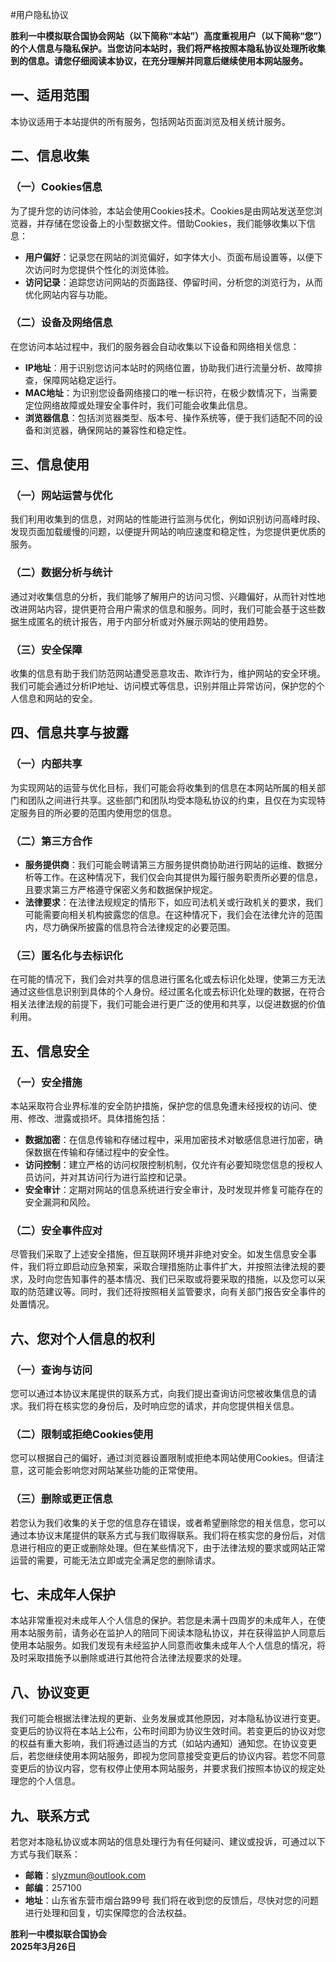 #用户隐私协议

**胜利一中模拟联合国协会网站（以下简称“本站”）高度重视用户（以下简称“您”）的个人信息与隐私保护。当您访问本站时，我们将严格按照本隐私协议处理所收集到的信息。请您仔细阅读本协议，在充分理解并同意后继续使用本网站服务。**

## 一、适用范围
本协议适用于本站提供的所有服务，包括网站页面浏览及相关统计服务。

## 二、信息收集
### （一）Cookies信息
为了提升您的访问体验，本站会使用Cookies技术。Cookies是由网站发送至您浏览器，并存储在您设备上的小型数据文件。借助Cookies，我们能够收集以下信息：
- **用户偏好**：记录您在网站的浏览偏好，如字体大小、页面布局设置等，以便下次访问时为您提供个性化的浏览体验。
- **访问记录**：追踪您访问网站的页面路径、停留时间，分析您的浏览行为，从而优化网站内容与功能。

### （二）设备及网络信息
在您访问本站过程中，我们的服务器会自动收集以下设备和网络相关信息：
- **IP地址**：用于识别您访问本站时的网络位置，协助我们进行流量分析、故障排查，保障网站稳定运行。
- **MAC地址**：为识别您设备网络接口的唯一标识符，在极少数情况下，当需要定位网络故障或处理安全事件时，我们可能会收集此信息。
- **浏览器信息**：包括浏览器类型、版本号、操作系统等，便于我们适配不同的设备和浏览器，确保网站的兼容性和稳定性。

## 三、信息使用
### （一）网站运营与优化
我们利用收集到的信息，对网站的性能进行监测与优化，例如识别访问高峰时段、发现页面加载缓慢的问题，以便提升网站的响应速度和稳定性，为您提供更优质的服务。

### （二）数据分析与统计
通过对收集信息的分析，我们能够了解用户的访问习惯、兴趣偏好，从而针对性地改进网站内容，提供更符合用户需求的信息和服务。同时，我们可能会基于这些数据生成匿名的统计报告，用于内部分析或对外展示网站的使用趋势。

### （三）安全保障
收集的信息有助于我们防范网站遭受恶意攻击、欺诈行为，维护网站的安全环境。我们可能会通过分析IP地址、访问模式等信息，识别并阻止异常访问，保护您的个人信息和网站的安全。

## 四、信息共享与披露
### （一）内部共享
为实现网站的运营与优化目标，我们可能会将收集到的信息在本网站所属的相关部门和团队之间进行共享。这些部门和团队均受本隐私协议的约束，且仅在为实现特定服务目的所必要的范围内使用您的信息。

### （二）第三方合作
- **服务提供商**：我们可能会聘请第三方服务提供商协助进行网站的运维、数据分析等工作。在这种情况下，我们仅会向其提供为履行服务职责所必要的信息，且要求第三方严格遵守保密义务和数据保护规定。
- **法律要求**：在法律法规规定的情形下，如应司法机关或行政机关的要求，我们可能需要向相关机构披露您的信息。在这种情况下，我们会在法律允许的范围内，尽力确保所披露的信息符合法律规定的必要范围。

### （三）匿名化与去标识化
在可能的情况下，我们会对共享的信息进行匿名化或去标识化处理，使第三方无法通过这些信息识别到具体的个人身份。经过匿名化或去标识化处理的数据，在符合相关法律法规的前提下，我们可能会进行更广泛的使用和共享，以促进数据的价值利用。

## 五、信息安全
### （一）安全措施
本站采取符合业界标准的安全防护措施，保护您的信息免遭未经授权的访问、使用、修改、泄露或损坏。具体措施包括：
- **数据加密**：在信息传输和存储过程中，采用加密技术对敏感信息进行加密，确保数据在传输和存储过程中的安全性。
- **访问控制**：建立严格的访问权限控制机制，仅允许有必要知晓您信息的授权人员访问，并对其访问行为进行监控和记录。
- **安全审计**：定期对网站的信息系统进行安全审计，及时发现并修复可能存在的安全漏洞和风险。

### （二）安全事件应对
尽管我们采取了上述安全措施，但互联网环境并非绝对安全。如发生信息安全事件，我们将立即启动应急预案，采取合理措施防止事件扩大，并按照法律法规的要求，及时向您告知事件的基本情况、我们已采取或将要采取的措施，以及您可以采取的防范建议等。同时，我们还将按照相关监管要求，向有关部门报告安全事件的处置情况。

## 六、您对个人信息的权利
### （一）查询与访问
您可以通过本协议末尾提供的联系方式，向我们提出查询访问您被收集信息的请求。我们将在核实您的身份后，及时响应您的请求，并向您提供相关信息。

### （二）限制或拒绝Cookies使用
您可以根据自己的偏好，通过浏览器设置限制或拒绝本网站使用Cookies。但请注意，这可能会影响您对网站某些功能的正常使用。

### （三）删除或更正信息
若您认为我们收集的关于您的信息存在错误，或者希望删除您的相关信息，您可以通过本协议末尾提供的联系方式与我们取得联系。我们将在核实您的身份后，对信息进行相应的更正或删除处理。但在某些情况下，由于法律法规的要求或网站正常运营的需要，可能无法立即或完全满足您的删除请求。

## 七、未成年人保护
本站非常重视对未成年人个人信息的保护。若您是未满十四周岁的未成年人，在使用本站服务前，请务必在监护人的陪同下阅读本隐私协议，并在获得监护人同意后使用本站服务。如我们发现有未经监护人同意而收集未成年人个人信息的情况，将及时采取措施予以删除或进行其他符合法律法规要求的处理。

## 八、协议变更
我们可能会根据法律法规的更新、业务发展或其他原因，对本隐私协议进行变更。变更后的协议将在本站上公布，公布时间即为协议生效时间。若变更后的协议对您的权益有重大影响，我们将通过适当的方式（如站内通知）通知您。在协议变更后，若您继续使用本网站服务，即视为您同意接受变更后的协议内容。若您不同意变更后的协议内容，您有权停止使用本网站服务，并要求我们按照本协议的规定处理您的个人信息。

## 九、联系方式
若您对本隐私协议或本网站的信息处理行为有任何疑问、建议或投诉，可通过以下方式与我们联系：
- **邮箱**：slyzmun@outlook.com
- **邮编**：257100
- **地址**：山东省东营市烟台路99号
我们将在收到您的反馈后，尽快对您的问题进行处理和回复，切实保障您的合法权益。

**胜利一中模拟联合国协会<br>
2025年3月26日**
